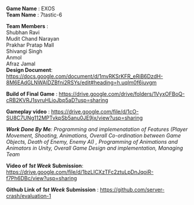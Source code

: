 **Game Name** : EXOS  
**Team Name**       :        7tastic-6

**Team Members**   :        
Shubhan Ravi  
Mudit Chand Narayan  
Prakhar Pratap Mall  
Shivangi Singh  
Anmol  
Afraz Jamal   
**Design Document**: https://docs.google.com/document/d/1mvRKSrKFR_eRiB6DzdH-8M6EAdGLNWAIDZBfni2RSYs/edit#heading=h.uqlm0f6iuvgm

**Build of Final Game** : https://drive.google.com/drive/folders/1VyxOFBoQ-cRB2KVRJ1syruHLioJbp5aD?usp=sharing

**Gameplay video** : https://drive.google.com/file/d/1cO-SU8C7UNg112MPTvkpSb5anu0JE9jx/view?usp=sharing

_**Work Done By Me**: Programming and implemenatation of Features (Player Movement, Shooting, Animations, Overall Co-ordination between Game Objects, Death of Enemy, Enemy AI) , Programming of  Animations and Animators in Unity, Overall Game Design and implementation, Managing Team_

**Video of _1st Week_ Submission**: https://drive.google.com/file/d/1bzLICXzTFc2ztuLpDnJqoiR-f7Ph6DBc/view?usp=sharing

**Github Link of _1st Week_ Submission** : https://github.com/server-crash/evaluation-1
